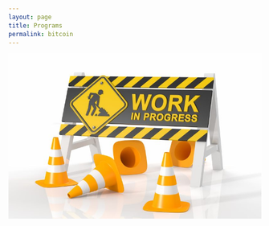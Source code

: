 ```yaml
---
layout: page
title: Programs
permalink: bitcoin
---
```


![avatar](assets/img/under-construction.jpeg) 
